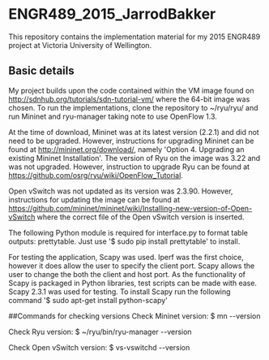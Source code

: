 # ENGR489_2015_JarrodBakker
This repository contains the implementation material for my 2015 ENGR489 project at Victoria University of Wellington.

## Basic details
My project builds upon the code contained within the VM image found on http://sdnhub.org/tutorials/sdn-tutorial-vm/ where the 64-bit image was chosen. To run the implementations, clone the repository to ~/ryu/ryu/<directory name here> and run Mininet and ryu-manager taking note to use OpenFlow 1.3.

At the time of download, Mininet was at its latest version (2.2.1) and did not need to be upgraded. However, instructions for upgrading Mininet can be found at http://mininet.org/download/, namely 'Option 4. Upgrading an existing Mininet Installation'. The version of Ryu on the image was 3.22 and was not upgraded. However, instruction to upgrade Ryu can be found at https://github.com/osrg/ryu/wiki/OpenFlow_Tutorial.

Open vSwitch was not updated as its version was 2.3.90. However, instructions for updating the image can be found at https://github.com/mininet/mininet/wiki/Installing-new-version-of-Open-vSwitch where the correct file of the Open vSwitch version is inserted.

The following Python module is required for interface.py to format table outputs: prettytable. Just use '$ sudo pip install prettytable' to install.

For testing the application, Scapy was used. Iperf was the first choice, however it does allow the user to specify the client port. Scapy allows the user to change the both the client and host port. As the functionality of Scapy is packaged in Python libraries, test scripts can be made with ease. Scapy 2.3.1 was used for testing. To install Scapy run the following command '$ sudo apt-get install python-scapy'

##Commands for checking versions
Check Mininet version:
    $ mn --version

Check Ryu version:
    $ ~/ryu/bin/ryu-manager --version

Check Open vSwitch version:
    $ vs-vswitchd --version
